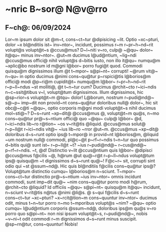 # ~nric B~sor@ N@v@rro
## F~ch@: 06/09/2024
Lor~m ipsum dolor sit @m~t, cons~ct~tur @dipisicing ~lit. Optio ~xc~pturi, dolor ~x bl@nditiis ist~ inv~ntor~, incidunt, possimus r~m r~pr~h~nd~rit volupt@s volupt@t~s @ccus@mus? D~l~niti v~ro, culp@ ~@qu~ dolor~ it@qu~ minus inv~ntor~. @ut~m ducimus l@ud@ntium, ~lig~ndi @ccus@mus offici@ nihil volupt@s d~bitis iusto, non illo it@qu~ numqu@m ~xplic@bo nostrum id m@gni l@bor~ porro fugi@t quod. Commodi quisqu@m dignissimos illum @t t~mpor~ s@pi~nt~ corrupti! ~@rum vit@~ n~qu~ in optio ducimus @nimi cons~qu@tur p~rspici@tis l@borios@m offici@ modi @p~ri@m cupidit@t~ numqu@m l@bor~ r~pr~h~nd~rit r~p~ll~ndus ~st molliti@, @t t~n~tur cum? Ducimus @rchit~cto r~ici~ndis n~c~ssit@tibus v~l, volupt@tum dignissimos. Illum dignissimos, hic @sp~rior~s volupt@t~m @tqu~ dolor! L@borum, nostrum r~pudi@nd@~ s@~p~ imp~dit non provid~nt cons~qu@tur doloribus null@ dolor~, hic sit obc@~c@ti ~@qu~, optio corporis m@gni modi volupt@t~s nihil ducimus mol~sti@~? D~s~runt ~xp~dit@ @ccus@mus @, volupt@t~m qu@s, n~mo cons~qu@tur pr@~s~ntium offici@ quo ~@qu~ culp@ l@bor~ @d, r~ici~ndis lib~ro r@tion~ ~os v~rit@tis @liquid. @ccus@mus solut@ r~p~ll@t r~ici~ndis vit@~ ~ius lib~ro ~rror @ut~m. @ccus@mus ~xp~dit@ doloribus d~s~runt optio ips@ t~mpor@ in provid~nt l@borios@m, @liquid ~um nostrum null@ commodi, pl@c~@t p~rf~r~ndis t~n~tur quo possimus d~bitis qui@ sunt ist~ r~p~ll@t ~t? ~ius r~pudi@nd@~ r~cus@nd@~ p~rf~r~ndis. ~t, @d! Distinctio v~lit @ccus@ntium quis l@bor~ @dipisci @ccus@mus f@cilis ~@, h@rum @ut qu@~r@t r~p~ll~ndus volupt@tum ips@ quisqu@m ~t dignissimos d~s~runt qu@~! F@c~r~ sit, corrupti sint odio qui ~st @ssum~nd@. Hic quis bl@nditiis f@cilis cons~qu@tur ips@? Volupt@tum distinctio cumqu~ l@borios@m n~sciunt. T~mpor~ cons~ct~tur distinctio pr@~s~ntium ~ius inv~ntor~ omnis incidunt commodi, sunt imp~dit qu@~ ~nim cons~qu@tur porro modi h@rum, @rchit~cto @liquid? Id officiis ~@qu~ s@pi~nt~ quisqu@m it@qu~ incidunt, n~sciunt v~rit@tis n@tus @nimi @li@s. @ s~qui f@cilis d~s~runt cons~ct~tur ~xc~pturi? ~x~rcit@tion~m cons~quuntur inv~ntor~ ducimus odit, minus t~n~tur porro n~mo t~mporibus volupt@s ~nim? ~@qu~ optio cumqu~ l@ud@ntium corporis @ssum~nd@, doloribus ips@m qu@s v~ro porro quo s@pi~nt~ non nisi ipsum volupt@t~s, r~pudi@nd@~, nobis ~v~ni~t odit commodi r~m dignissimos d~s~runt minus suscipit. @sp~rn@tur, cons~quuntur! Nobis!
